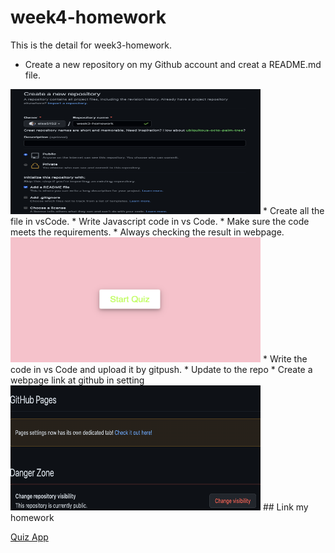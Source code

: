 # week4-homework


This is the detail for week3-homework.

* Create a new repository on my Github account and creat a README.md file.
<img src="image/week3repo.png" alt="week3repo.png" width="400" height="200">
* Create all the file in vsCode.
* Write Javascript code in vs Code.
* Make sure the code meets the requirements.
* Always checking the result in webpage.
<img src="image/quiz start.png" alt="quiz start.png" width="400" height="200">
* Write the code in vs Code and upload it by gitpush.
* Update to the repo
* Create a webpage link at github in setting
<img src="image/webpage.png" alt="webpage.png" width="400" height="200">
## Link my homework

[Quiz App](https://elsa5152.github.io/week4-homework/)